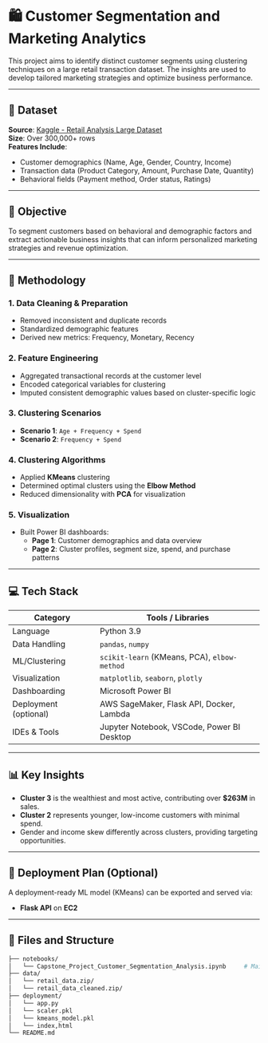 # 🛍️ Customer Segmentation and Marketing Analytics

This project aims to identify distinct customer segments using clustering techniques on a large retail transaction dataset. The insights are used to develop tailored marketing strategies and optimize business performance.

---

## 📁 Dataset

**Source**: [Kaggle - Retail Analysis Large Dataset](https://www.kaggle.com/datasets/sahilprajapati143/retail-analysis-large-dataset)  
**Size**: Over 300,000+ rows  
**Features Include**:
- Customer demographics (Name, Age, Gender, Country, Income)
- Transaction data (Product Category, Amount, Purchase Date, Quantity)
- Behavioral fields (Payment method, Order status, Ratings)

---

## 🎯 Objective

To segment customers based on behavioral and demographic factors and extract actionable business insights that can inform personalized marketing strategies and revenue optimization.

---

## 🧠 Methodology

### 1. Data Cleaning & Preparation
- Removed inconsistent and duplicate records
- Standardized demographic features
- Derived new metrics: Frequency, Monetary, Recency

### 2. Feature Engineering
- Aggregated transactional records at the customer level
- Encoded categorical variables for clustering
- Imputed consistent demographic values based on cluster-specific logic

### 3. Clustering Scenarios
- **Scenario 1**: `Age + Frequency + Spend`
- **Scenario 2**: `Frequency + Spend`

### 4. Clustering Algorithms
- Applied **KMeans** clustering
- Determined optimal clusters using the **Elbow Method**
- Reduced dimensionality with **PCA** for visualization

### 5. Visualization
- Built Power BI dashboards:
  - **Page 1**: Customer demographics and data overview
  - **Page 2**: Cluster profiles, segment size, spend, and purchase patterns

---

## 💻 Tech Stack

| Category        | Tools / Libraries                                |
|----------------|---------------------------------------------------|
| Language        | Python 3.9                                        |
| Data Handling   | `pandas`, `numpy`                                 |
| ML/Clustering   | `scikit-learn` (KMeans, PCA), `elbow-method`     |
| Visualization   | `matplotlib`, `seaborn`, `plotly`                |
| Dashboarding    | Microsoft Power BI                                |
| Deployment (optional) | AWS SageMaker, Flask API, Docker, Lambda         |
| IDEs & Tools    | Jupyter Notebook, VSCode, Power BI Desktop        |

---

## 📊 Key Insights

- **Cluster 3** is the wealthiest and most active, contributing over **$263M** in sales.
- **Cluster 2** represents younger, low-income customers with minimal spend.
- Gender and income skew differently across clusters, providing targeting opportunities.

---

## 🚀 Deployment Plan (Optional)

A deployment-ready ML model (KMeans) can be exported and served via:
- **Flask API** on **EC2**

---

## 📁 Files and Structure

```bash
├── notebooks/
│   └── Capstone_Project_Customer_Segmentation_Analysis.ipynb     # Main modeling and analysis notebook
├── data/
│   └── retail_data.zip/                
│   └── retail_data_cleaned.zip/        
├── deployment/
│   └── app.py
│   └── scaler.pkl
│   └── kmeans_model.pkl
│   └── index,html                  
└── README.md                           
